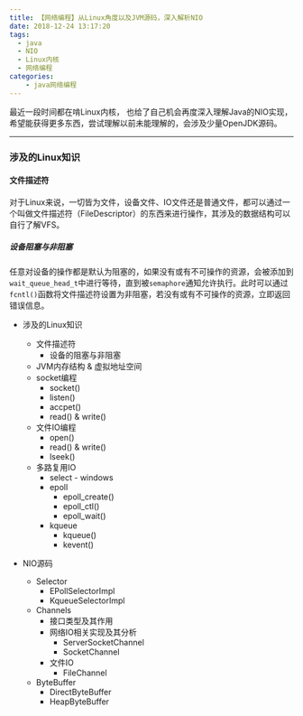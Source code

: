 ```yaml
---
title: 【网络编程】从Linux角度以及JVM源码，深入解析NIO
date: 2018-12-24 13:17:20
tags:
  - java
  - NIO
  - Linux内核
  - 网络编程
categories:
    - java网络编程
---
```


最近一段时间都在啃Linux内核， 也给了自己机会再度深入理解Java的NIO实现，希望能获得更多东西，尝试理解以前未能理解的，会涉及少量OpenJDK源码。

---

### 涉及的Linux知识

#### 文件描述符

对于Linux来说，一切皆为文件，设备文件、IO文件还是普通文件，都可以通过一个叫做文件描述符（FileDescriptor）的东西来进行操作，其涉及的数据结构可以自行了解VFS。

##### 设备阻塞与非阻塞

任意对设备的操作都是默认为阻塞的，如果没有或有不可操作的资源，会被添加到`wait_queue_head_t`中进行等待，直到被`semaphore`通知允许执行。此时可以通过`fcntl()`函数将文件描述符设置为非阻塞，若没有或有不可操作的资源，立即返回错误信息。


- 涉及的Linux知识
  - 文件描述符
    - 设备的阻塞与非阻塞
  - JVM内存结构 & 虚拟地址空间
  - socket编程
    - socket()
    - listen()
    - accpet()
    - read() & write()
  - 文件IO编程
    - open()
    - read() & write()
    - lseek()
  - 多路复用IO
    - select - windows
    - epoll
      - epoll_create()
      - epoll_ctl()
      - epoll_wait()
    - kqueue
      - kqueue()
      - kevent()

- NIO源码
  - Selector
    - EPollSelectorImpl
    - KqueueSelectorImpl
  - Channels
    - 接口类型及其作用
    - 网络IO相关实现及其分析
      - ServerSocketChannel
      - SocketChannel
    - 文件IO
      - FileChannel
  - ByteBuffer
    - DirectByteBuffer
    - HeapByteBuffer

